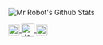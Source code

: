 ![Mr Robot's Github Stats](https://github-readme-stats.vercel.app/api?username=MrRobot222&show_icons=true&theme=chartreuse-dark)


<a href="https://t.me/MrRobotFsec">
    <img align="center" alt="Joker hacker" width="22px" src="https://cdns.iconmonstr.com/wp-content/assets/preview/2018/240/iconmonstr-telegram-1.png">
</a>

<a href="https://www.instagram.com/mrrobot_fsec/">
    <img align="center" alt="Joker hacker" width="26px" src="https://cdn.iconscout.com/icon/free/png-256/instagram-233-896451.png">
</a>

<a href="https://twitter.com/MrRobotFsec">
    <img align="center" alt="Joker hacker" width="22px" src="https://cdns.iconmonstr.com/wp-content/assets/preview/2012/240/iconmonstr-twitter-1.png">
</a>



